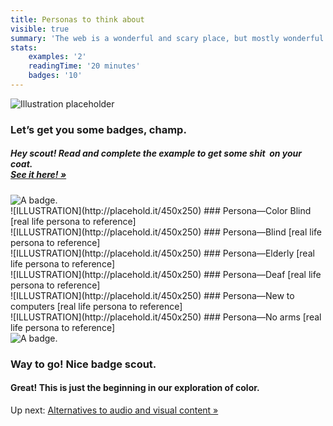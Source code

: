 ```yaml
---
title: Personas to think about
visible: true
summary: 'The web is a wonderful and scary place, but mostly wonderful. The access to information is astounding but most of it, is only accessible to those who are without impairments. The following manuals within the online camp is to get you ready for the'
stats:
    examples: '2'
    readingTime: '20 minutes'
    badges: '10'
---
```

<section>
    <img src="/user/pages/05.about/about-hero-placeholder.png" alt="Illustration placeholder" />
</section>

<section class="section--badge-cta section--badge-cta__purple">
    <div class="container">
        <div class="flex-grid--gutters">
            <div class="col--width__nine">
                <h3>Let’s get you some badges, champ.</h3>
                <h5><em>Hey scout! Read and complete the example to get some shit  on your coat. <br /><a href="/badge-manual">See it here! &raquo;</a></em></h5>
            </div>
            <div class="col--width__three">
                <div class="badge--box">
                    <img class="img--badge" alt="A badge." src="/user/pages/01.home/badge-star-holder.png">
                </div>
            </div>
        </div>
    </div>
</section>

<section>
<div class="container--content section--marg">
<div class="box purple stripe" markdown="1">
![ILLUSTRATION](http://placehold.it/450x250)
### Persona—Color Blind
[real life persona to reference]
</div>
</div>
</section>

<section>
<div class="container--content section--marg">
<div class="box purple stripe" markdown="1">
![ILLUSTRATION](http://placehold.it/450x250)
### Persona—Blind
[real life persona to reference]
</div>
</div>
</section>

<section>
<div class="container--content section--marg">
<div class="box purple stripe" markdown="1">
![ILLUSTRATION](http://placehold.it/450x250)
### Persona—Elderly
[real life persona to reference]
</div>
</div>
</section>

<section>
<div class="container--content section--marg">
<div class="box purple stripe" markdown="1">
![ILLUSTRATION](http://placehold.it/450x250)
### Persona—Deaf
[real life persona to reference]
</div>
</div>
</section>

<section>
<div class="container--content section--marg">
<div class="box purple stripe" markdown="1">
![ILLUSTRATION](http://placehold.it/450x250)
### Persona—New to computers
[real life persona to reference]
</div>
</div>
</section>

<section>
<div class="container--content section--marg">
<div class="box purple stripe" markdown="1">
![ILLUSTRATION](http://placehold.it/450x250)
### Persona—No arms
[real life persona to reference]
</div>
</div>
</section>

<section class="section--badge-cta section--badge-cta__yellow mt--60">
    <div class="container">
        <div class="flex-grid--gutters">
            <div class="col--width__four">
                <div class="badge--box">
                    <img class="img--badge" alt="A badge." src="/user/pages/01.home/badge-star-holder.png">
                </div>
            </div>
            <div class="col--width__eight">
                <h3>Way to go! Nice badge scout.</h3>
                <h4>Great! This is just the beginning in our exploration of color.</h4>
                <span>Up next: </span><a href="/">Alternatives to audio and visual content &raquo;</a>
            </div>
        </div>
    </div>
</section>
